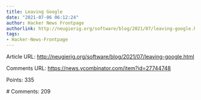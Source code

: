 ```yaml
---
title: Leaving Google
date: "2021-07-06 06:12:24"
author: Hacker News Frontpage
authorlink: http://neugierig.org/software/blog/2021/07/leaving-google.html
tags:
- Hacker-News-Frontpage
---
```


<p>Article URL: <a href="http://neugierig.org/software/blog/2021/07/leaving-google.html">http://neugierig.org/software/blog/2021/07/leaving-google.html</a></p>
<p>Comments URL: <a href="https://news.ycombinator.com/item?id=27744748">https://news.ycombinator.com/item?id=27744748</a></p>
<p>Points: 335</p>
<p># Comments: 209</p>
